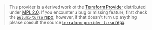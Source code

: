 > This provider is a derived work of the [Terraform Provider](https://github.com/bchilcott/terraform-provider-turso)
> distributed under [MPL 2.0](https://www.mozilla.org/en-US/MPL/2.0/). If you encounter a bug or missing feature,
> first check the [`pulumi-turso` repo](https://github.com/bchilcott/pulumi-turso/issues); however, if that doesn't turn up anything,
> please consult the source [`terraform-provider-turso` repo](https://github.com/bchilcott/terraform-provider-turso/issues).